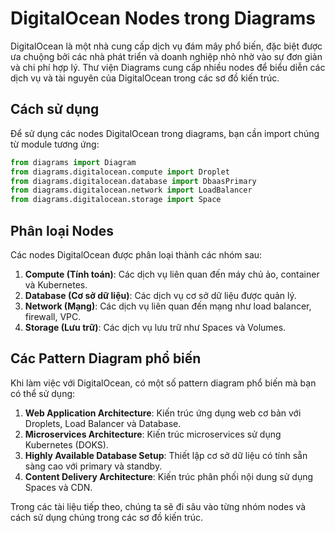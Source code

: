 # DigitalOcean Nodes trong Diagrams

DigitalOcean là một nhà cung cấp dịch vụ đám mây phổ biến, đặc biệt được ưa chuộng bởi các nhà phát triển và doanh nghiệp nhỏ nhờ vào sự đơn giản và chi phí hợp lý. Thư viện Diagrams cung cấp nhiều nodes để biểu diễn các dịch vụ và tài nguyên của DigitalOcean trong các sơ đồ kiến trúc.

## Cách sử dụng

Để sử dụng các nodes DigitalOcean trong diagrams, bạn cần import chúng từ module tương ứng:

```python
from diagrams import Diagram
from diagrams.digitalocean.compute import Droplet
from diagrams.digitalocean.database import DbaasPrimary
from diagrams.digitalocean.network import LoadBalancer
from diagrams.digitalocean.storage import Space
```

## Phân loại Nodes

Các nodes DigitalOcean được phân loại thành các nhóm sau:

1. **Compute (Tính toán)**: Các dịch vụ liên quan đến máy chủ ảo, container và Kubernetes.
2. **Database (Cơ sở dữ liệu)**: Các dịch vụ cơ sở dữ liệu được quản lý.
3. **Network (Mạng)**: Các dịch vụ liên quan đến mạng như load balancer, firewall, VPC.
4. **Storage (Lưu trữ)**: Các dịch vụ lưu trữ như Spaces và Volumes.

## Các Pattern Diagram phổ biến

Khi làm việc với DigitalOcean, có một số pattern diagram phổ biến mà bạn có thể sử dụng:

1. **Web Application Architecture**: Kiến trúc ứng dụng web cơ bản với Droplets, Load Balancer và Database.
2. **Microservices Architecture**: Kiến trúc microservices sử dụng Kubernetes (DOKS).
3. **Highly Available Database Setup**: Thiết lập cơ sở dữ liệu có tính sẵn sàng cao với primary và standby.
4. **Content Delivery Architecture**: Kiến trúc phân phối nội dung sử dụng Spaces và CDN.

Trong các tài liệu tiếp theo, chúng ta sẽ đi sâu vào từng nhóm nodes và cách sử dụng chúng trong các sơ đồ kiến trúc.
